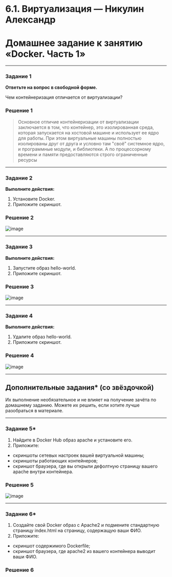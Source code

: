 # 6.1. Виртуализация — Никулин Александр
# Домашнее задание к занятию «Docker. Часть 1»

---

### Задание 1

**Ответьте на вопрос в свободной форме.** 

Чем контейнеризация отличается от виртуализации?

### Решение 1

> Основное отличие контейнеризации от виртуализации заключается в том, что контейнер, это изолированная среда, которая запускается на хостовой машине и использует ее ядро для работы.
> При этом виртуальные машины полностью изолированы друг от друга и условно там "своё" системное ядро, и программные модули, и библиотеки. А по процессорному времени и памяти предоставляются строго ограниченные ресурсы

---

### Задание 2 

**Выполните действия:**

1. Установите Docker.
1. Приложите скриншот.

### Решение 2
![image](https://github.com/ADNikulin/netology/assets/44374132/43d3040d-49e0-44d6-85ed-cb0edec7620b)

---

### Задание 3

**Выполните действия:**

1. Запустите образ hello-world.
1. Приложите скриншот.

### Решение 3
![image](https://github.com/ADNikulin/netology/assets/44374132/af416935-862b-4cc0-8d25-f5a60a13a269)

---

### Задание 4 

**Выполните действия:**

1. Удалите образ hello-world.
1. Приложите скриншот.

### Решение 4
![image](https://github.com/ADNikulin/netology/assets/44374132/6285aa65-1a3a-4e26-b525-530906dabc6c)

---

## Дополнительные задания* (со звёздочкой)

Их выполнение необязательное и не влияет на получение зачёта по домашнему заданию. Можете их решить, если хотите лучше разобраться в материале.

---

### Задание 5*

1. Найдите в Docker Hub образ apache и установите его.
1. Приложите:
 * скриншоты сетевых настроек вашей виртуальной машины;
 * скриншоты работающих контейнеров;
 * скриншот браузера, где вы открыли дефолтную страницу вашего apache внутри контейнера.

### Решение 5
![image](https://github.com/ADNikulin/netology/assets/44374132/67c63a5b-f5c8-4ca3-b775-f1b31c6c8904)

---

### Задание 6*

1. Создайте свой Docker образ с Apache2 и подмените стандартную страницу index.html на страницу, содержащую ваши ФИО.
1. Приложите:
 * скриншот содержимого Dockerfile;
 * скриншот браузера, где apache2 из вашего контейнера выводит ваши ФИО.

### Решение 6
